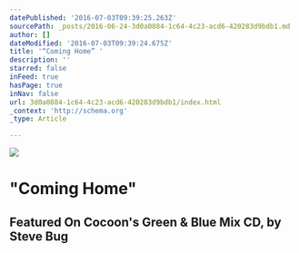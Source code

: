 ```yaml
---
datePublished: '2016-07-03T09:39:25.263Z'
sourcePath: _posts/2016-06-24-3d0a0884-1c64-4c23-acd6-420283d9bdb1.md
author: []
dateModified: '2016-07-03T09:39:24.675Z'
title: '“Coming Home” '
description: ''
starred: false
inFeed: true
hasPage: true
inNav: false
url: 3d0a0884-1c64-4c23-acd6-420283d9bdb1/index.html
_context: 'http://schema.org'
_type: Article

---
```

![](https://the-grid-user-content.s3-us-west-2.amazonaws.com/8586ba7e-9f92-483f-91a9-6780f6ffe33a.jpg)

# "Coming Home" 

## Featured On Cocoon's Green & Blue Mix CD, by Steve Bug